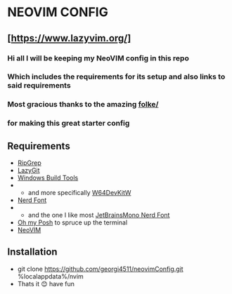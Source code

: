 # NEOVIM CONFIG

## [https://www.lazyvim.org/]

### Hi all I will be keeping my NeoVIM config in this repo

### Which includes the requirements for its setup and also links to said requirements

### Most gracious thanks to the amazing [folke/](https://github.com/folke)

### for making this great starter config

## Requirements

- [RipGrep](https://github.com/BurntSushi/ripgrep)
- [LazyGit](https://github.com/jesseduffield/lazygit)
- [Windows Build Tools](https://github.com/nvim-treesitter/nvim-treesitter/wiki/Windows-support)
- - and more specifically [W64DevKitW](https://github.com/skeeto/w64devkit)
- [Nerd Font](https://www.nerdfonts.com/font-downloads)
- - and the one I like most [JetBrainsMono Nerd Font](https://github.com/ryanoasis/nerd-fonts/releases/download/v3.1.1/JetBrainsMono.zip)
- [Oh my Posh](https://ohmyposh.dev/) to spruce up the terminal
- [NeoVIM](https://github.com/neovim/neovim)

## Installation

- git clone https://github.com/georgi4511/neovimConfig.git %localappdata%/nvim
- Thats it 😊 have fun
